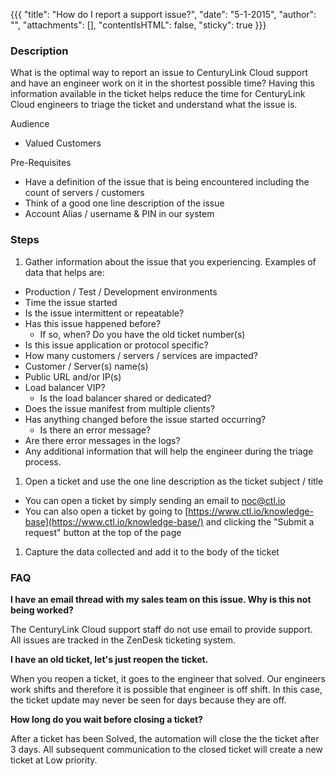 {{{
  "title": "How do I report a support issue?",
  "date": "5-1-2015",
  "author": "",
  "attachments": [],
  "contentIsHTML": false,
  "sticky": true
}}}

### Description

What is the optimal way to report an issue to CenturyLink Cloud support and have an engineer work on it in the shortest possible time? Having this information available in the ticket helps reduce the time for CenturyLink Cloud engineers to triage the ticket and understand what the issue is.

Audience

* Valued Customers

Pre-Requisites

* Have a definition of the issue that is being encountered including the count of servers / customers
* Think of a good one line description of the issue
* Account Alias / username &amp; PIN in our system

### Steps

1. Gather information about the issue that you experiencing. Examples of data that helps are:
  * Production / Test / Development environments
  * Time the issue started
  * Is the issue intermittent or repeatable?
  * Has this issue happened before?
    * If so, when? Do you have the old ticket number(s)
  * Is this issue application or protocol specific?
  * How many customers / servers / services are impacted?
  * Customer / Server(s) name(s)
  * Public URL and/or IP(s)
  * Load balancer VIP?
    * Is the load balancer shared or dedicated?
  * Does the issue manifest from multiple clients?
  * Has anything changed before the issue started occurring?
      * Is there an error message?
  * Are there error messages in the logs?
  * Any additional information that will help the engineer during the triage process.
1. Open a ticket and use the one line description as the ticket subject / title
  * You can open a ticket by simply sending an email to [noc@ctl.io](mailto:noc@ctl.io)
  * You can also open a ticket by going to [https://www.ctl.io/knowledge-base](https://www.ctl.io/knowledge-base/) and clicking the "Submit a request" button at the top of the page
1. Capture the data collected and add it to the body of the ticket

### FAQ

**I have an email thread with my sales team on this issue. Why is this not being worked?**

The CenturyLink Cloud support staff do not use email to provide support. All issues are tracked in the ZenDesk ticketing system.

**I have an old ticket, let's just reopen the ticket.**

When you reopen a ticket, it goes to the engineer that solved. Our engineers work shifts and therefore it is possible that engineer is off shift. In this case, the ticket update may never be seen for days because they are off.

**How long do you wait before closing a ticket?**

After a ticket has been Solved, the automation will close the the ticket after 3 days. All subsequent communication to the closed ticket will create a new ticket at Low priority.
